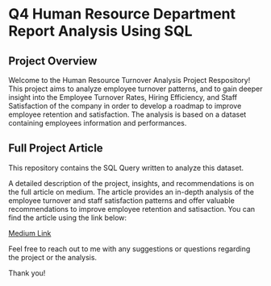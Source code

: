 # Q4 Human Resource Department Report Analysis Using SQL

## Project Overview

Welcome to the Human Resource Turnover Analysis Project Respository! This project aims to analyze employee turnover patterns, and to gain deeper insight into the Employee Turnover Rates, Hiring Efficiency, and Staff Satisfaction of the company in order to develop a roadmap to improve employee retention and satisfaction.
The analysis is based on a dataset containing employees information and performances.

## Full Project Article

This repository contains the SQL Query written to analyze this dataset.

A detailed description of the project, insights, and recommendations is on the full article on medium. The article provides an in-depth analysis of the employee turnover and staff satisfaction patterns and offer valuable recommendations to improve employee retention and satisaction. You can find the article using the link below:

[Medium Link](https://medium.com/p/f45d31dbd244/edit)

Feel free to reach out to me with any suggestions or questions regarding the project or the analysis.

Thank you!
